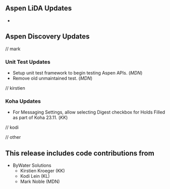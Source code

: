 ## Aspen LiDA Updates
- 

## Aspen Discovery Updates
// mark
### Unit Test Updates
- Setup unit test framework to begin testing Aspen APIs. (*MDN*)
- Remove old unmaintained test. (*MDN*)

// kirstien
### Koha Updates
- For Messaging Settings, allow selecting Digest checkbox for Holds Filled as part of Koha 23.11. (*KK*)

// kodi

// other


## This release includes code contributions from
- ByWater Solutions
    - Kirstien Kroeger (KK)
    - Kodi Lein (KL)
    - Mark Noble (MDN)